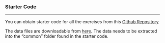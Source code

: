 
### Starter Code

---

You can obtain starter code for all the exercises from this [Github Repository](https://github.com/amaas/stanford_dl_ex)

The data files are downloadable from [here](http://ai.stanford.edu/~amaas/data/data.zip). The data needs to be extracted into the “common” folder found in the starter code.

